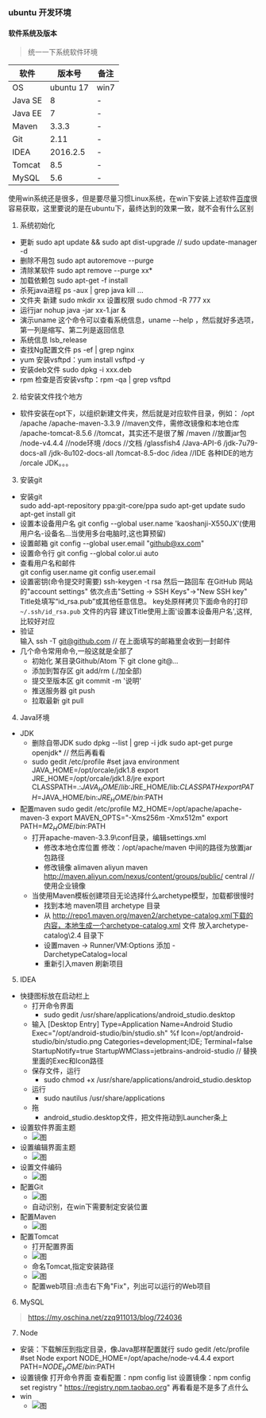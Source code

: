 ### ubuntu 开发环境

#### 软件系统及版本
> 统一一下系统软件环境

| 软件      | 版本号     | 备注    |
| --------- | --------- | ------- |
| OS        | ubuntu 17 |  win7   |
| Java SE   | 8         | -       |
| Java EE   | 7         | -       |
| Maven     | 3.3.3     | -       |
| Git       | 2.11      | -       |
| IDEA      | 2016.2.5  | -       |
| Tomcat    | 8.5       | -       |
| MySQL     | 5.6       | -       |

使用win系统还是很多，但是要尽量习惯Linux系统，在win下安装上述软件[百度](www.baidu.com)很容易获取，这里要说的是在ubuntu下，最终达到的效果一致，就不会有什么区别

1. 系统初始化
  - 更新
          sudo apt update && sudo apt dist-upgrade
          // sudo update-manager -d
  - 删除不用包
          sudo apt autoremove --purge
  - 清除某软件
          sudo apt remove --purge xx*
  - 加载依赖包
          sudo apt-get -f install
  - 杀死java进程
           ps -aux | grep java
           kill ...
  - 文件夹
           新建 sudo mkdir xx
           设置权限 sudo chmod -R 777 xx
  - 运行jar
            nohup java -jar xx-1.jar &
  - 演示uname
            这个命令可以查看系统信息，uname --help ，然后就好多选项，第一列是缩写、第二列是返回信息
  - 系统信息
            lsb_release
  - 查找Ng配置文件
            ps -ef | grep nginx
  - yum
            安装vsftpd：yum install vsftpd -y
  - 安装deb文件
            sudo dpkg -i xxx.deb
  - rpm
            检查是否安装vsftp：rpm -qa | grep vsftpd
2. 给安装文件找个地方
  - 软件安装在opt下，以组织新建文件夹，然后就是对应软件目录，例如：
            /opt
              /apache
                /apache-maven-3.3.9           //maven文件，需修改镜像和本地仓库
                /apache-tomcat-8.5.6          //tomcat，其实还不是很了解
                /maven                        //放置jar包
                /node-v4.4.4                  //node环境
              /docs                           //文档
                /glassfish4
                /Java-API-6
                /jdk-7u79-docs-all
                /jdk-8u102-docs-all
                /tomcat-8.5-doc
              /idea                          //IDE
                各种IDE的地方
              /orcale
                JDK。。。
3. 安装git
  - 安装git  
          sudo add-apt-repository ppa:git-core/ppa
          sudo apt-get update
          sudo apt-get install git
  - 设置本设备用户名
          git config --global user.name 'kaoshanji-X550JX'(使用用户名-设备名...当使用多台电脑时,这也算预留)
  - 设置邮箱
          git config --global user.email "github@xx.com"
  - 设置命令行
          git config --global color.ui auto
  - 查看用户名和邮件  
          git config user.name
          git config user.email
  - 设置密钥(命令提交时需要)
          ssh-keygen -t rsa 然后一路回车
          在GitHub 网站的"account settings"
          依次点击"Setting -> SSH Keys"->"New SSH key"
          Title处填写“id_rsa.pub”或其他任意信息。 key处原样拷贝下面命令的打印 `~/.ssh/id_rsa.pub` 文件的内容
          建议Title使用上面'设置本设备用户名',这样,比较好对应
  - 验证    
          输入 ssh -T git@github.com
          // 在上面填写的邮箱里会收到一封邮件
  - 几个命令常用命令,一般这就是全部了
    - 初始化
            某目录Github/Atom 下 git clone git@...
    - 添加到暂存区
            git add/rm (./加全部)
    - 提交至版本区
            git commit -m '说明'
    - 推送服务器
            git push
    - 拉取最新
            git pull
4. Java环境
  - JDK
    - 删除自带JDK
           sudo dpkg --list | grep -i jdk
           sudo apt-get purge openjdk*
            // 然后再看看
    - sudo gedit /etc/profile
            #set java environment
            JAVA_HOME=/opt/orcale/jdk1.8
            export JRE_HOME=/opt/orcale/jdk1.8/jre
            export CLASSPATH=.:$JAVA_HOME/lib:$JRE_HOME/lib:$CLASSPATH
            export PATH=$JAVA_HOME/bin:$JRE_HOME/bin:$PATH
  - 配置maven
            sudo gedit /etc/profile
            M2_HOME=/opt/apache/apache-maven-3
            export MAVEN_OPTS="-Xms256m -Xmx512m"
            export PATH=$M2_HOME/bin:$PATH
    - 打开apache-maven-3.3.9\conf目录，编辑settings.xml
      - 修改本地仓库位置
              修改：<localRepository>/opt/apache/maven</localRepository> 中间的路径为放置jar包路径
      - 修改镜像
              <mirrors>
                  <mirror>
                      <id>alimaven</id>
                      <name>aliyun maven</name>
                      <url>http://maven.aliyun.com/nexus/content/groups/public/</url>
                      <mirrorOf>central</mirrorOf>
                  </mirror>
              </mirrors>
              // 使用企业镜像
    - 当使用Maven模板创建项目无论选择什么archetype模型，加载都很慢时
      - 找到本地 maven项目 archetype 目录
      - 从 http://repo1.maven.org/maven2/archetype-catalog.xml下载的内容，本地生成一个archetype-catalog.xml 文件 放入archetype-catalog\2.4 目录下
      - 设置maven -> Runner/VM:Options 添加 -DarchetypeCatalog=local
      - 重新引入maven 刷新项目

5. IDEA
  - 快捷图标放在启动栏上
    - 打开命令界面
      - sudo gedit /usr/share/applications/android_studio.desktop
    - 输入
            [Desktop Entry]
            Type=Application
            Name=Android Studio
            Exec="/opt/android-studio/bin/studio.sh" %f
            Icon=/opt/android-studio/bin/studio.png
            Categories=development;IDE;
            Terminal=false
            StartupNotify=true
            StartupWMClass=jetbrains-android-studio
            // 替换里面的Exec和Icon路径
    - 保存文件，运行
      - sudo chmod +x /usr/share/applications/android_studio.desktop
    - 运行
      - sudo nautilus /usr/share/applications
    - 拖
      - android_studio.desktop文件，把文件拖动到Launcher条上
  - 设置软件界面主题
    - ![图](image/20170726008.png)
  - 设置编辑界面主题
    - ![图](image/20170726002.png)
  - 设置文件编码
    - ![图](image/20170726003.png)
  - 配置Git
    - ![图](image/20170726004.png)
    - 自动识别，在win下需要制定安装位置
  - 配置Maven
    - ![图](image/20170726005.png)
  - 配置Tomcat
    - 打开配置界面
    - ![图](image/20170726006.png)
    - 命名Tomcat,指定安装路径
    - ![图](image/20170726007.png)
    - 配置web项目:点击右下角"Fix"，列出可以运行的Web项目

6. MySQL
  > https://my.oschina.net/zzq911013/blog/724036

7. Node
  - 安装：下载解压到指定目录，像Java那样配置就行
            sudo gedit /etc/profile
            #set Node
            export NODE_HOME=/opt/apache/node-v4.4.4
            export PATH=$NODE_HOME/bin:$PATH
  - 设置镜像
            打开命令界面
            查看配置：npm config list
            设置镜像：npm config set registry " https://registry.npm.taobao.org"
            再看看是不是多了点什么
  - win
    - ![图](image/20170726001.jpg)
